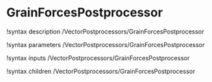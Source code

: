 <!-- MOOSE Documentation Stub: Remove this when content is added. -->

# GrainForcesPostprocessor
!syntax description /VectorPostprocessors/GrainForcesPostprocessor

!syntax parameters /VectorPostprocessors/GrainForcesPostprocessor

!syntax inputs /VectorPostprocessors/GrainForcesPostprocessor

!syntax children /VectorPostprocessors/GrainForcesPostprocessor
